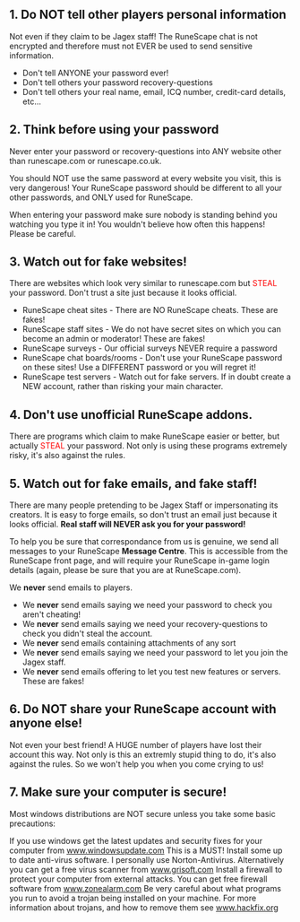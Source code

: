 <h2 class="rsc-centre-text rsc-caution-text">1. Do NOT tell other players personal information</h2>

Not even if they claim to be Jagex staff! The RuneScape chat is not encrypted and therefore must not EVER be used to send sensitive information.

* Don't tell ANYONE your password ever!
* Don't tell others your password recovery-questions
* Don't tell others your real name, email, ICQ number, credit-card details, etc...

<h2 class="rsc-centre-text rsc-caution-text">2. Think before using your password</h2>

Never enter your password or recovery-questions into ANY website other than runescape.com or runescape.co.uk.

You should NOT use the same password at every website you visit, this is very dangerous! Your RuneScape password should be different to all your other passwords, and ONLY used for RuneScape.

When entering your password make sure nobody is standing behind you watching you type it in! You wouldn't believe how often this happens! Please be careful.

<h2 class="rsc-centre-text rsc-caution-text">3. Watch out for fake websites!</h2>

There are websites which look very similar to runescape.com but <span style="color:red;">STEAL</span> your password. Don't trust a site just because it looks official.

* RuneScape cheat sites - There are NO RuneScape cheats. These are fakes!
* RuneScape staff sites - We do not have secret sites on which you can become an admin or moderator! These are fakes!
* RuneScape surveys - Our official surveys NEVER require a password
* RuneScape chat boards/rooms - Don't use your RuneScape password on these sites! Use a DIFFERENT password or you will regret it!
* RuneScape test servers - Watch out for fake servers. If in doubt create a NEW account, rather than risking your main character.

<h2 class="rsc-centre-text rsc-caution-text">4. Don't use unofficial RuneScape addons.</h2>

There are programs which claim to make RuneScape easier or better, but actually <span style="color:red;">STEAL</span> your password. Not only is using these programs extremely risky, it's also against the rules.


<h2 class="rsc-centre-text rsc-caution-text">5. Watch out for fake emails, and fake staff!</h2>

There are many people pretending to be Jagex Staff or impersonating its creators. It is easy to forge emails, so don't trust an email just because it looks official. **Real staff will NEVER ask you for your password!**

To help you be sure that correspondance from us is genuine, we send all messages to your RuneScape **Message Centre**. This is accessible from the RuneScape front page, and will require your RuneScape in-game login details (again, please be sure that you are at RuneScape.com).

We **never** send emails to players.

* We **never** send emails saying we need your password to check you aren't cheating!
* We **never** send emails saying we need your recovery-questions to check you didn't steal the account.
* We **never** send emails containing attachments of any sort
* We **never** send emails saying we need your password to let you join the Jagex staff.
* We **never** send emails offering to let you test new features or servers. These are fakes!


<h2 class="rsc-centre-text rsc-caution-text">6. Do NOT share your RuneScape account with anyone else!</h2>

Not even your best friend! A HUGE number of players have lost their account this way. Not only is this an extremly stupid thing to do, it's also against the rules. So we won't help you when you come crying to us!


<h2 class="rsc-centre-text rsc-caution-text">7. Make sure your computer is secure!</h2>

Most windows distributions are NOT secure unless you take some basic precautions:

If you use windows get the latest updates and security fixes for your computer from www.windowsupdate.com This is a MUST! Install some up to date anti-virus software. I personally use Norton-Antivirus. Alternatively you can get a free virus scanner from www.grisoft.com Install a firewall to protect your computer from external attacks. You can get free firewall software from www.zonealarm.com Be very careful about what programs you run to avoid a trojan being installed on your machine. For more information about trojans, and how to remove them see www.hackfix.org
